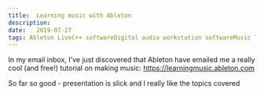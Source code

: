 ```yaml
---
title:  Learning music with Ableton
description:
date:   2019-07-27
tags: Ableton LiveC++ softwareDigital audio workstation softwareMusic loopingWindows multimedia software
---
```


In my email inbox, I've just discovered that Ableton have emailed me a really
cool (and free!) tutorial on making music:
https://learningmusic.ableton.com

So far so good - presentation is slick and I really like the topics covered